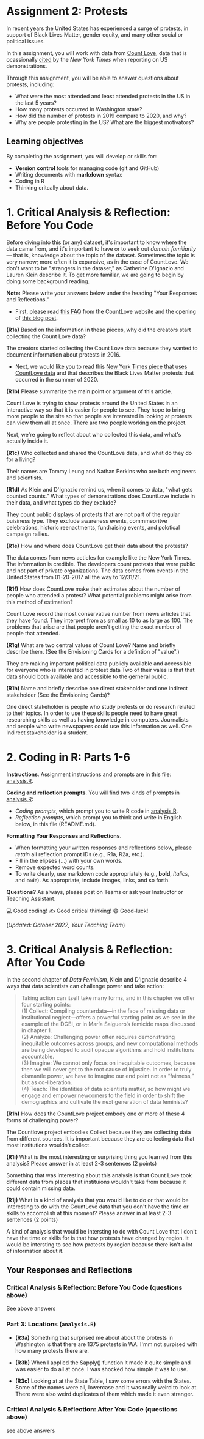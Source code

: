 # Assignment 2: Protests
In recent years the United States has experienced a surge of protests, in support of Black Lives Matter, gender equity, and many other social or political issues.

In this assignment, you will work with data from [Count Love](https://countlove.org/), data that is ocassionally [cited](https://www.nytimes.com/2020/08/28/us/black-lives-matter-protest.html) by the _New York Times_ when reporting on US demonstrations.

Through this assignment, you will be able to answer questions about protests, including:

* What were the most attended and least attended protests in the US in the last 5 years?
* How many protests occurred in Washington state?
* How did the number of protests in 2019 compare to 2020, and why?
* Why are people protesting in the US? What are the biggest motivators?

## Learning objectives
By completing the assignment, you will develop or skills for:

- **Version control** tools for managing code (git and GitHub)
- Writing documents with **markdown** syntax
- Coding in R
- Thinking critcally about data.

# 1. Critical Analysis & Reflection: Before You Code

Before diving into this (or any) dataset, it's important to know where the data came from, and it's important to have or to seek out _domain familiarity_ — that is, knowledge about the topic of the dataset. Sometimes the topic is very narrow; more often it is expansive, as in the case of CountLove. We don't want to be "strangers in the dataset," as Catherine D'Ignazio and Lauren Klein describe it. To get more familiar, we are going to begin by doing some background reading.

**Note:** Please write your answers below under the heading "Your Responses and Reflections."

- First, please read [this FAQ](https://countlove.org/faq.html) from the CountLove website and the opening of [this blog post](https://www.tommyleung.com/countLove/index.htm).  

**(R1a)** Based on the information in these pieces, why did the creators start collecting the Count Love data? 

The creators started collecting the Count Love data because they wanted to document information about protests in 2016. 


- Next, we would like you to read this [New York Times piece that uses CountLove data](https://www.nytimes.com/interactive/2020/06/13/us/george-floyd-protests-cities-photos.html) and that describes the Black Lives Matter protests that occurred in the summer of 2020. 

**(R1b)** Please summarize the main point or argument of this article.

Count Love is trying to show protests around the United States in an interactive way so that
it is easier for people to see. They hope to bring more people to the site so that people
are interested in looking at protests can view them all at once. There are two people working on the project. 


Next, we're going to reflect about who collected this data, and what's actually inside it. 

**(R1c)** Who collected and shared the CountLove data, and what do they do for a living?

Their names are Tommy Leung and Nathan Perkins who are both engineers and scientists. 

**(R1d)** As Klein and D'Ignazio remind us, when it comes to data, "what gets counted counts." What types of demonstrations does CountLove include in their data, and what types do they exclude? 

They count public displays of protests that are not part of the regular buisiness type. They exclude awareness events, commmeoritve celebrations, historic reenactments, fundraising events, and polotical campaign rallies. 


**(R1e)** How and where does CountLove get their data about the protests? 

The data comes from news acticles for example like the New York Times. The information is credible. The developers count protests that were public and not part of private organizations. The data comes from events in the United States from 01-20-2017 all the way to 12/31/21. 


**(R1f)** How does CountLove make their estimates about the number of people who attended a protest? What potential problems might arise from this method of estimation? 

Count Love record the most conservative number from news articles that they have found. They interpret from as small as 10 to as large as 100. The problems that arise are that people aren't getting the exact number of people that attended. 


**(R1g)** What are two central values of Count Love? Name and briefly describe them. (See the Envisioning Cards for a defintion of "value".)

They are making important political data publicly available and accessible for everyone who is interested in protest data Two of their vales is that that data should both available and accessible to the gerneral public. 

**(R1h)** Name and briefly describe one direct stakeholder and one indirect stakeholder (See the Envisioning Cards)? 

One direct stakeholder is people who study protests or do research related to their topics. In order to use these skills people need to have great researching skills as well as having
knowledge in computers. Journalists and people who write newspapers could use this information as well. One Indirect stakeholder is a student. 

# 2. Coding in R: Parts 1-6
**Instructions**. Assignment instructions and prompts are in this file: [analysis.R](analysis.R).

**Coding and reflection prompts**. You will find two kinds of prompts in [analysis.R](analysis.R):

* *Coding prompts*, which prompt you to write R code in [analysis.R](analysis.R).
* *Reflection prompts*, which prompt you to think and write in English below, in this file (README.md).

**Formatting Your Responses and Reflections**.

* When formatting your written responses and reflections below, please *retain* all
reflection prompt IDs (e.g., R1a, R2a, etc.).
* Fill in the elipses (...) with your own words. 
* Remove expected word counts.
* To write clearly, use markdown code appropriately (e.g., **bold**, _italics_, and `code`). As appropriate, include images, links, and so forth.

**Questions?** As always, please post on Teams or ask your Instructor or Teaching Assistant.

:computer: Good coding!
   :writing_hand: Good critical thinking!
      :smile: Good-luck!

(_Updated: October 2022, Your Teaching Team_)

# 3. Critical Analysis & Reflection: After You Code

In the second chapter of *Data Feminism*, Klein and D'Ignazio describe 4 ways that data scientists can challenge power and take action:
> Taking action can itself take many forms, and in this chapter we offer four starting points:  
> (1) Collect: Compiling counterdata—in the face of missing data or institutional neglect—offers a powerful starting point as we see in the example of the DGEI, or in María Salguero’s femicide maps discussed in chapter 1.  
> (2) Analyze: Challenging power often requires demonstrating inequitable outcomes across groups, and new computational methods are being developed to audit opaque algorithms and hold institutions accountable.  
> (3) Imagine: We cannot only focus on inequitable outcomes, because then we will never get to the root cause of injustice. In order to truly dismantle power, we have to imagine our end point not as “fairness,” but as co-liberation.  
> (4) Teach: The identities of data scientists matter, so how might we engage and empower newcomers to the field in order to shift the demographics and cultivate the next generation of data feminists?  

**(R1h)** How does the CountLove project embody one or more of these 4 forms of challenging power? 

The Countlove project embodies Collect because they are collecting data from different sources. It is important because they are collecting data that most institutions wouldn't collect. 

**(R1i)** What is the most interesting or surprising thing you learned from this analysis? Please answer in at least 2-3 sentences (2 points)

Something that was interesting about this analysis is that Count Love took different data from places that instituions wouldn't take from because it could contain missing data. 

**(R1j)** What is a kind of analysis that you would like to do or that would be interesting to do with the CountLove data that you don't have the time or skills to accomplish at this moment? Please answer in at least 2-3 sentences (2 points)

A kind of analysis that would be intersting to do with Count Love that I don't have the time or skills for is that how protests have changed by region. It would be intersting to see how protests by region because there isn't a lot of information about it. 


## Your Responses and Reflections
### Critical Analysis & Reflection: Before You Code (questions above)

See above answers

### Part 3: Locations (`analysis.R`)

* **(R3a)** Something that surprised me about about the protests in Washington is that there are 1375 protests in WA. I'mm not surpised with how many protests there are. 

* **(R3b)**  When I applied the Sapply() function it made it quite simple and was easier to do all at once. I was shocked how simple it was to use.

* **(R3c)** Looking at at the State Table, I saw some errors with the States. Some of the names were all, lowercase and it was really weird to look at. There were also weird duplicates of them which made it even stranger.  

### Critical Analysis & Reflection: After You Code (questions above)

see above answers
